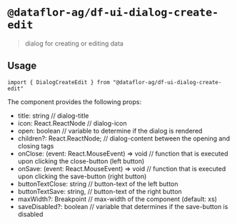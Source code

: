 # `@dataflor-ag/df-ui-dialog-create-edit`

> dialog for creating or editing data

## Usage

```tsx
import { DialogCreateEdit } from "@dataflor-ag/df-ui-dialog-create-edit"
```

The component provides the following props:
- title: string // dialog-title
- icon: React.ReactNode // dialog-icon
- open: boolean // variable to determine if the dialog is rendered
- children?: React.ReactNode; // dialog-content between the opening and closing tags
- onClose: (event: React.MouseEvent<HTMLButtonElement>) => void // function that is executed upon clicking the close-button (left button)
- onSave: (event: React.MouseEvent<HTMLButtonElement>) => void // function that is executed upon clicking the save-button (right button)
- buttonTextClose: string // button-text of the left button
- buttonTextSave: string, // button-text of the right button
- maxWidth?: Breakpoint // max-width of the component (default: xs)
- saveDisabled?: boolean // variable that determines if the save-button is disabled